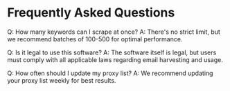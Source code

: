 # Frequently Asked Questions

Q: How many keywords can I scrape at once?
A: There's no strict limit, but we recommend batches of 100-500 for optimal performance.

Q: Is it legal to use this software?
A: The software itself is legal, but users must comply with all applicable laws regarding email harvesting and usage.

Q: How often should I update my proxy list?
A: We recommend updating your proxy list weekly for best results.

